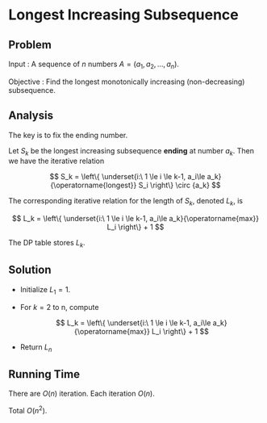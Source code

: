 # Longest Increasing Subsequence


## Problem

Input
: A sequence of $n$ numbers $A = (a_1, a_2, \ldots, a_n)$.

Objective
: Find the longest monotonically increasing (non-decreasing)  subsequence.

## Analysis

The key is to fix the ending number.

Let $S_k$ be the longest increasing subsequence **ending** at number $a_k$. Then we have the iterative relation

$$
S_k = \left\{ \underset{i:\ 1 \le i \le k-1, a_i\le a_k}{\operatorname{longest}} S_i \right\} \circ {a_k}
$$

The corresponding iterative relation for the length of $S_k$, denoted $L_k$, is

$$
L_k = \left\{ \underset{i:\ 1 \le i \le k-1, a_i\le a_k}{\operatorname{max}} L_i \right\} + 1
$$

The DP table stores $L_k$.

## Solution

- Initialize $L_1 = 1$.

- For $k = 2$ to n, compute

    $$
    L_k = \left\{ \underset{i:\ 1 \le i \le k-1, a_i\le a_k}{\operatorname{max}} L_i \right\} + 1
    $$

- Return $L_n$

## Running Time

There are $O(n)$ iteration. Each iteration $O(n)$.

Total $O(n^2)$.
